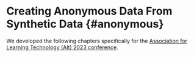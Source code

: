 # Creating Anonymous Data From Synthetic Data {#anonymous}

We developed the following chapters specifically for the [Association for Learning Technology (Alt) 2023 conference](https://altc.alt.ac.uk/2023/).  
